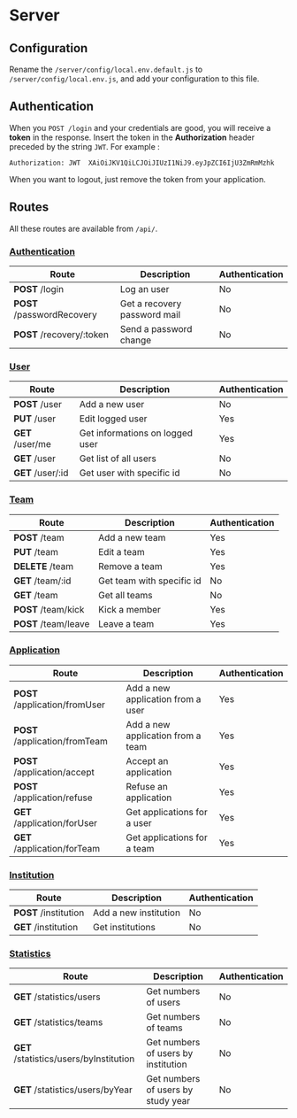 # Server

## Configuration

Rename the `/server/config/local.env.default.js` to `/server/config/local.env.js`, and add your configuration to this file.

## Authentication

When you `POST /login` and your credentials are good, you will receive a **token** in the response.
Insert the token in the **Authorization** header preceded by the string `JWT`.
For example : 

`
Authorization: JWT  XAiOiJKV1QiLCJOiJIUzI1NiJ9.eyJpZCI6IjU3ZmRmMzhk
`

When you want to logout, just remove the token from your application.

## Routes

All these routes are available from `/api/`.

### [Authentication](/server/doc/auth.md#authentication)

Route | Description | Authentication
----- | ----------- | --------------
**POST** /login | Log an user | No
**POST** /passwordRecovery | Get a recovery password mail | No
**POST** /recovery/:token | Send a password change | No

### [User](/server/doc/user.md#user)

Route | Description | Authentication
----- | ----------- | --------------
**POST** /user | Add a new user | No
**PUT** /user | Edit logged user | Yes
**GET** /user/me | Get informations on logged user | Yes
**GET** /user | Get list of all users | No
**GET** /user/:id | Get user with specific id | No

### [Team](/server/doc/team.md#team)

Route | Description | Authentication
----- | ----------- | --------------
**POST** /team | Add a new team | Yes
**PUT** /team | Edit a team | Yes
**DELETE** /team | Remove a team | Yes
**GET** /team/:id | Get team with specific id | No
**GET** /team | Get all teams | No
**POST** /team/kick | Kick a member | Yes
**POST** /team/leave | Leave a team | Yes

### [Application](/server/doc/application.md#application)

Route | Description | Authentication
----- | ----------- | --------------
**POST** /application/fromUser | Add a new application from a user | Yes
**POST** /application/fromTeam | Add a new application from a team | Yes
**POST** /application/accept | Accept an application | Yes
**POST** /application/refuse | Refuse an application | Yes
**GET** /application/forUser | Get applications for a user | Yes
**GET** /application/forTeam | Get applications for a team | Yes

### [Institution](/server/doc/institution.md#institution)

Route | Description | Authentication
----- | ----------- | --------------
**POST** /institution | Add a new institution | No
**GET** /institution | Get institutions | No

### [Statistics](/server/doc/statistics.md#statistics)

Route | Description | Authentication
----- | ----------- | --------------
**GET** /statistics/users | Get numbers of users | No
**GET** /statistics/teams| Get numbers of teams | No
**GET** /statistics/users/byInstitution | Get numbers of users by institution | No
**GET** /statistics/users/byYear | Get numbers of users by study year | No
